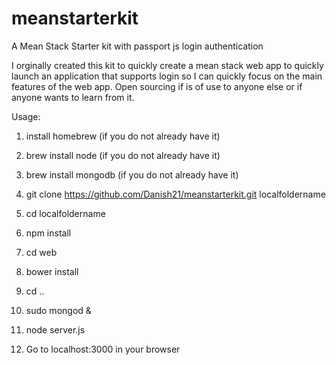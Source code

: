 # meanstarterkit
A Mean Stack Starter kit with passport js login authentication

I orginally created this kit to quickly create a mean stack web app to quickly launch an application that supports login so I can quickly focus on the main features of the web app. Open sourcing if is of use to anyone else or if anyone wants to learn from it.

Usage:

1) install homebrew (if you do not already have it)

2) brew install node (if you do not already have it)

3) brew install mongodb (if you do not already have it)

4) git clone https://github.com/Danish21/meanstarterkit.git localfoldername

5) cd localfoldername

6) npm install

7) cd web 

8) bower install

9) cd ..

10) sudo mongod &

11) node server.js

12) Go to localhost:3000 in your browser


